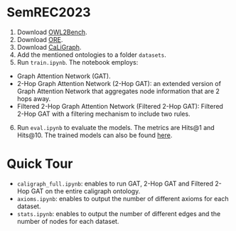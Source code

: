 # SemREC2023

1. Download [OWL2Bench](https://github.com/semrec/semrec.github.io/tree/main/Datasets_SemREC2022/ORE).
2. Download [ORE](https://github.com/semrec/semrec.github.io/tree/main/Datasets_SemREC2022/OWL2Bench).
3. Download [CaLiGraph](https://data.dws.informatik.uni-mannheim.de/CaLiGraph/CaLiGraph-for-SemREC/SemREC-2022-Datasets/).
4. Add the mentioned ontologies to a folder ```datasets```.
5. Run ```train.ipynb```. The notebook employs:

* Graph Attention Network (GAT).
* 2-Hop Graph Attention Network (2-Hop GAT): an extended version of Graph Attention Network that aggregates node information that are 2 hops away. 
* Filtered 2-Hop Graph Attention Network (Filtered 2-Hop GAT): Filtered 2-Hop GAT with a filtering mechanism to include two rules.

6. Run ```eval.ipynb``` to evaluate the models. The metrics are Hits@1 and Hits@10. The trained models can also be found [here](https://drive.google.com/drive/folders/1-PYc8YT9iukTdUkhf-PRbksAxv0jfjq4?usp=sharing).

# Quick Tour

- ```caligraph_full.ipynb```: enables to run GAT, 2-Hop GAT and Filtered 2-Hop GAT on the entire caligraph ontology. 
- ```axioms.ipynb```: enables to output the number of different axioms for each dataset. 
- ```stats.ipynb```: enables to output the number of different edges and the number of nodes for each dataset. 